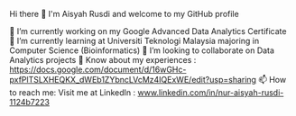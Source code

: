 Hi there 👋 I'm Aisyah Rusdi and welcome to my GitHub profile 

🔭 I’m currently working on my Google Advanced Data Analytics Certificate
🌱 I’m currently learning at Universiti Teknologi Malaysia majoring in Computer Science (Bioinformatics)
👯 I’m looking to collaborate on Data Analytics projects
📄 Know about my experiences : https://docs.google.com/document/d/16wGHc-pxfPlTSLXHEQKX_dWEb1ZYbncLVcMz4IQExWE/edit?usp=sharing
📫 How to reach me: Visit me at LinkedIn : www.linkedin.com/in/nur-aisyah-rusdi-1124b7223

